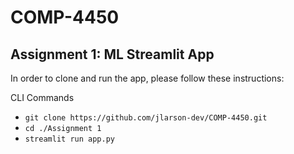 # COMP-4450

## Assignment 1: ML Streamlit App

In order to clone and run the app, please follow these instructions:

CLI Commands
- `git clone https://github.com/jlarson-dev/COMP-4450.git`
- `cd ./Assignment 1`
- `streamlit run app.py`